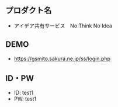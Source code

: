 ## プロダクト名

- アイデア共有サービス　No Think No Idea

## DEMO

- https://gsmito.sakura.ne.jp/ss/login.php

## ID・PW

- ID: test1
- PW: test1
